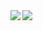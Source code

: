 

<a href="https://github.com/kentoak/github-readme-stats">
  <img align="left" src="https://github-readme-stats.vercel.app/api?username=kentoak&count_private=true&theme=tokyonight&show_icons=true&show_owner=true" />
</a>
<a href="https://github.com/kentoak/github-readme-stats">
  <img align="left" src="https://github-readme-stats.vercel.app/api/top-langs/?username=kentoak&count_private=false" />
</a>
